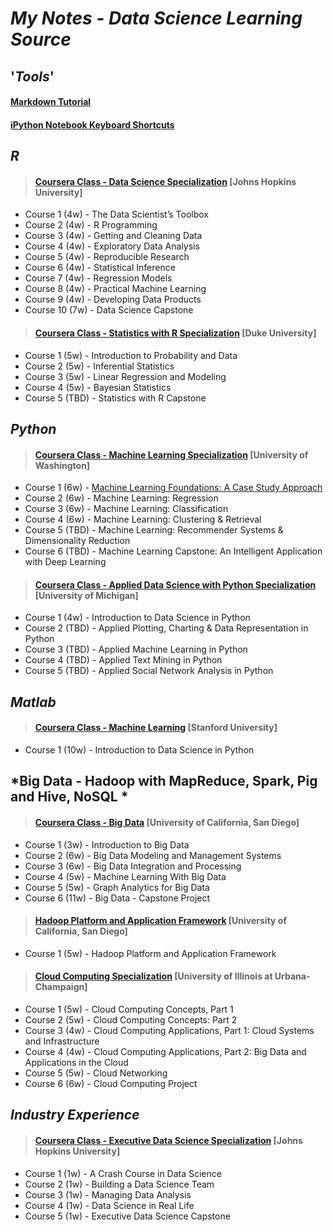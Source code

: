 # *My Notes - Data Science Learning Source*

## '*Tools*'
#### [Markdown Tutorial](http://eherrera.net/markdowntutorial/)
#### [iPython Notebook Keyboard Shortcuts](http://johnlaudun.org/20131228-ipython-notebook-keyboard-shortcuts/)


## *R*
>#### [Coursera Class - Data Science Specialization](https://www.coursera.org/specializations/jhu-data-science) [Johns Hopkins University]
* Course 1 (4w) - The Data Scientist’s Toolbox
* Course 2 (4w) - R Programming
* Course 3 (4w) - Getting and Cleaning Data
* Course 4 (4w) - Exploratory Data Analysis
* Course 5 (4w) - Reproducible Research
* Course 6 (4w) - Statistical Inference
* Course 7 (4w) - Regression Models
* Course 8 (4w) - Practical Machine Learning
* Course 9 (4w) - Developing Data Products
* Course 10 (7w) - Data Science Capstone

>#### [Coursera Class - Statistics with R Specialization](https://www.coursera.org/specializations/statistics) [Duke University]
* Course 1 (5w) - Introduction to Probability and Data
* Course 2 (5w) - Inferential Statistics
* Course 3 (5w) - Linear Regression and Modeling
* Course 4 (5w) - Bayesian Statistics
* Course 5 (TBD) - Statistics with R Capstone

## *Python*
>#### [Coursera Class - Machine Learning Specialization](https://www.coursera.org/specializations/machine-learning) [University of Washington] 
* Course 1 (6w) - [Machine Learning Foundations: A Case Study Approach](https://www.coursera.org/learn/ml-foundations)
* Course 2 (6w) - Machine Learning: Regression
* Course 3 (6w) - Machine Learning: Classification
* Course 4 (6w) - Machine Learning: Clustering & Retrieval
* Course 5 (TBD) - Machine Learning: Recommender Systems & Dimensionality Reduction
* Course 6 (TBD) - Machine Learning Capstone: An Intelligent Application with Deep Learning

>#### [Coursera Class - Applied Data Science with Python Specialization](https://www.coursera.org/specializations/data-science-python) [University of Michigan]
* Course 1 (4w) - Introduction to Data Science in Python
* Course 2 (TBD) - Applied Plotting, Charting & Data Representation in Python
* Course 3 (TBD) - Applied Machine Learning in Python
* Course 4 (TBD) - Applied Text Mining in Python
* Course 5 (TBD) - Applied Social Network Analysis in Python

## *Matlab* 
>#### [Coursera Class - Machine Learning](https://www.coursera.org/learn/machine-learning) [Stanford University]
* Course 1 (10w) - Introduction to Data Science in Python

## *Big Data - Hadoop with MapReduce, Spark, Pig and Hive, NoSQL *
>#### [Coursera Class - Big Data](https://www.coursera.org/specializations/executive-data-science) [University of California, San Diego]
* Course 1 (3w) - Introduction to Big Data
* Course 2 (6w) - Big Data Modeling and Management Systems
* Course 3 (6w) - Big Data Integration and Processing
* Course 4 (5w) - Machine Learning With Big Data
* Course 5 (5w) - Graph Analytics for Big Data
* Course 6 (11w) - Big Data - Capstone Project

>#### [Hadoop Platform and Application Framework](https://www.coursera.org/learn/hadoop) [University of California, San Diego]
* Course 1 (5w) - Hadoop Platform and Application Framework

>#### [Cloud Computing Specialization](https://www.coursera.org/specializations/cloud-computing) [University of Illinois at Urbana-Champaign]
* Course 1 (5w) - Cloud Computing Concepts, Part 1
* Course 2 (5w) - Cloud Computing Concepts: Part 2
* Course 3 (4w) - Cloud Computing Applications, Part 1: Cloud Systems and Infrastructure
* Course 4 (4w) - Cloud Computing Applications, Part 2: Big Data and Applications in the Cloud
* Course 5 (5w) - Cloud Networking
* Course 6 (6w) - Cloud Computing Project




## *Industry Experience*
>#### [Coursera Class - Executive Data Science Specialization](https://www.coursera.org/specializations/executive-data-science) [Johns Hopkins University]
* Course 1 (1w) - A Crash Course in Data Science
* Course 2 (1w) - Building a Data Science Team
* Course 3 (1w) - Managing Data Analysis
* Course 4 (1w) - Data Science in Real Life
* Course 5 (1w) - Executive Data Science Capstone

